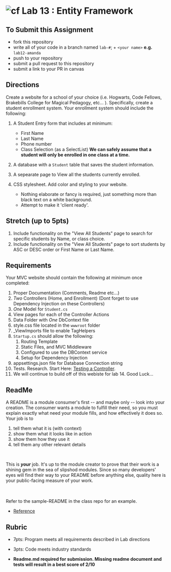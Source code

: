 ![cf](http://i.imgur.com/7v5ASc8.png) Lab 13 : Entity Framework
=====================================

## To Submit this Assignment
- fork this repository
- write all of your code in a branch named `lab-#`; + `<your name>` **e.g.** `lab12-amanda`
- push to your repository
- submit a pull request to this repository
- submit a link to your PR in canvas

## Directions
Create a website for a school of your choice (i.e. Hogwarts, Code Fellows, Brakebills College for Magical Pedagogy, etc... ).
Specifically, create a student enrollment system.  Your enrollment system should include the following:

1. A Student Entry form that includes at minimum:
	- First Name
	- Last Name
	- Phone number
	- Class Selection (as a SelectList)
**We can safely assume that a student will only be enrolled in one class at a time.**

2. A database with a `Student` table that saves the student information. 
3. A sepearate page to View all the students currently enrolled. 
4. CSS stylesheet. Add color and styling to your website. 
	- Nothing elaborate or fancy is required, just something more than black text on a white background. 
	- Attempt to make it 'client ready'. 

## Stretch (up to 5pts)
1. Include functionality on the "View All Students" page to search for specific students by Name, or class choice.
2. Include functionality on the "View All Students" page to sort students by ASC or DESC order or First Name or Last Name. 

## Requirements
Your MVC website should contain the following at minimum once completed:
1. Proper Documentation (Comments, Readme etc...)
2. *Two* Controllers (Home, and Enrollment) (Dont forget to use Dependency Injection on these Controllers)
3. *One* Model for `Student.cs`
4. View pages for each of the Controller Actions
5. Data Folder with *One* DbContext file
6. style.css file located in the `wwwroot` folder
7. _ViewImports file to enable TagHelpers 
8. `Startup.cs` should allow the following:
	1. Routing Template 
	2. Static Files, and MVC Middleware
	3. Configured to use the DBContext service
	4. Setup for Dependency Injection
9. appsettings.json file for Database Connection string
10. Tests. Research. Start Here: [Testing a Controller](https://docs.microsoft.com/en-us/aspnet/core/mvc/controllers/testing). 
11. We will continue to build off of this webiste for lab 14. Good Luck...


## ReadMe
A README is a module consumer's first -- and maybe only -- look into your creation. The consumer wants a module to fulfill their need, so you must explain exactly what need your module fills, and how effectively it does so.
<br />
Your job is to

1. tell them what it is (with context)
2. show them what it looks like in action
3. show them how they use it
4. tell them any other relevant details
<br />

This is ***your*** job. It's up to the module creator to prove that their work is a shining gem in the sea of slipshod modules. Since so many developers' eyes will find their way to your README before anything else, quality here is your public-facing measure of your work.

<br /> <br /> Refer to the sample-README in the class repo for an example. 
- [Reference](https://github.com/noffle/art-of-readme)

## Rubric
- 7pts: Program meets all requirements described in Lab directions
- 3pts: Code meets industry standards

- **Readme.md required for submission. Missing readme document and tests will result in a best score of 2/10**